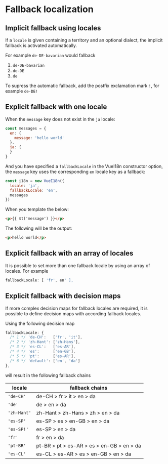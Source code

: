 # Fallback localization

## Implicit fallback using locales

If a `locale` is given containing a territory and an optional dialect, the implicit fallback is activated automatically.

For example `de-DE-bavarian` would fallback
1. `de-DE-bavarian`
1. `de-DE`
1. `de`

To supress the automatic fallback, add the postfix exclamation mark `!`, for example `de-DE!`


## Explicit fallback with one locale

When the `message` key does not exist in the `ja` locale:

```javascript
const messages = {
  en: {
    message: 'hello world'
  },
  ja: {
  }
}
```

And you have specified a `fallbackLocale` in the VueI18n constructor option, the `message` key uses the corresponding `en` locale key as a fallback:

```javascript
const i18n = new VueI18n({
  locale: 'ja',
  fallbackLocale: 'en',
  messages
})
```

When you template the below:

```html
<p>{{ $t('message') }}</p>
```

The following will be the output:

```html
<p>hello world</p>
```


## Explicit fallback with an array of locales

It is possible to set more than one fallback locale by using an array of locales. For example

```javascript
fallbackLocale: [ 'fr', en' ],
```


## Explicit fallback with decision maps

If more complex decision maps for fallback locales are required, it is possible to define decision maps with according fallback locales.

Using the following decision map

```javascript
fallbackLocale: {
  /* 1 */ 'de-CH':   ['fr', 'it'],
  /* 2 */ 'zh-Hant': ['zh-Hans'],
  /* 3 */ 'es-CL':   ['es-AR'],
  /* 4 */ 'es':      ['en-GB'],
  /* 5 */ 'pt':      ['es-AR'],
  /* 6 */ 'default': ['en', 'da']
},
```

will result in the following fallback chains

| locale | fallback chains |
|--------|-----------------|
| `'de-CH'`   | de-CH > fr > it > en > da |
| `'de'`      | de > en > da |
| `'zh-Hant'` | zh-Hant > zh-Hans > zh > en > da |
| `'es-SP'`   | es-SP > es > en-GB > en > da |
| `'es-SP!'`  | es-SP > en > da |
| `'fr'`      | fr > en > da |
| `'pt-BR'`   | pt-BR > pt > es-AR > es > en-GB > en > da |
| `'es-CL'`   | es-CL > es-AR > es > en-GB > en > da |
